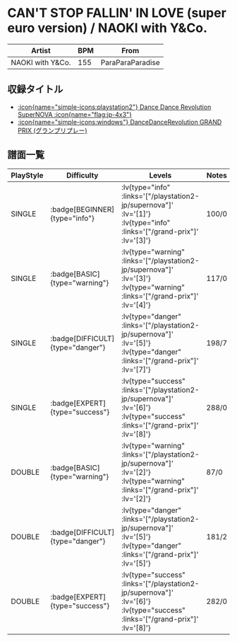 # CAN'T STOP FALLIN' IN LOVE (super euro version) / NAOKI with Y&Co.

|Artist|BPM|From|
|------|---|----|
|NAOKI with Y&Co.|155|ParaParaParadise|

## 収録タイトル

- [ :icon{name="simple-icons:playstation2"} Dance Dance Revolution SuperNOVA :icon{name="flag:jp-4x3"} ](/playstation2-jp/supernova)
- [ :icon{name="simple-icons:windows"} DanceDanceRevolution GRAND PRIX (グランプリプレー)](/grand-prix)

## 譜面一覧

|PlayStyle|Difficulty|Levels|Notes|Movie|
|---------|----------|------|-----|-----|
|SINGLE| :badge[BEGINNER]{type="info"} | :lv{type="info" :links='["/playstation2-jp/supernova"]' :lv='[1]'}  :lv{type="info" :links='["/grand-prix"]' :lv='[3]'} |100/0||
|SINGLE| :badge[BASIC]{type="warning"} | :lv{type="warning" :links='["/playstation2-jp/supernova"]' :lv='[3]'}  :lv{type="warning" :links='["/grand-prix"]' :lv='[4]'} |117/0||
|SINGLE| :badge[DIFFICULT]{type="danger"} | :lv{type="danger" :links='["/playstation2-jp/supernova"]' :lv='[5]'}  :lv{type="danger" :links='["/grand-prix"]' :lv='[7]'} |198/7||
|SINGLE| :badge[EXPERT]{type="success"} | :lv{type="success" :links='["/playstation2-jp/supernova"]' :lv='[6]'}  :lv{type="success" :links='["/grand-prix"]' :lv='[8]'} |288/0||
|DOUBLE| :badge[BASIC]{type="warning"} | :lv{type="warning" :links='["/playstation2-jp/supernova"]' :lv='[2]'}  :lv{type="warning" :links='["/grand-prix"]' :lv='[2]'} |87/0||
|DOUBLE| :badge[DIFFICULT]{type="danger"} | :lv{type="danger" :links='["/playstation2-jp/supernova"]' :lv='[5]'}  :lv{type="danger" :links='["/grand-prix"]' :lv='[5]'} |181/2||
|DOUBLE| :badge[EXPERT]{type="success"} | :lv{type="success" :links='["/playstation2-jp/supernova"]' :lv='[6]'}  :lv{type="success" :links='["/grand-prix"]' :lv='[8]'} |282/0||
